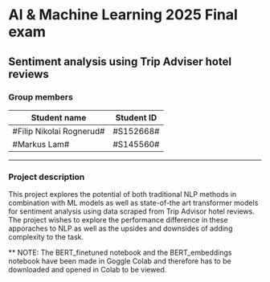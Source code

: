 # AI & Machine Learning 2025 Final exam 

## Sentiment analysis using Trip Adviser hotel reviews 

### Group members
| Student name | Student ID |
| --- | --- |
| #Filip Nikolai Rognerud# | #S152668# |
| #Markus Lam# | #S145560# |

***

### Project description

This project explores the potential of both traditional NLP methods in combination with ML models as well as state-of-the art transformer models for sentiment analysis using data scraped from Trip Advisor hotel reviews. The project wishes to explore the performance difference in these apporaches to NLP as well as the upsides and downsides of adding complexity to the task.

** NOTE: The BERT_finetuned notebook and the BERT_embeddings notebook have been made in Goggle Colab and therefore has to be downloaded and opened in Colab to be viewed. 
